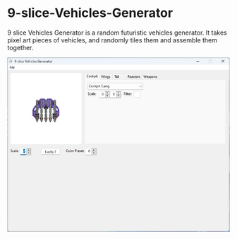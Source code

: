 # 9-slice-Vehicles-Generator
9 slice Vehicles Generator is a random futuristic vehicles generator.
It takes pixel art pieces of vehicles, and randomly tiles them and assemble them together.

![screenshot](/screenshot.jpg?raw=true "Screenshot")
